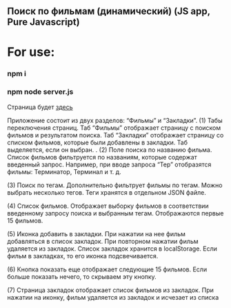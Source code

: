 ## Поиск по фильмам (динамический) (JS app, Pure Javascript)

# For use:
### npm i
### npm node server.js

Страница будет [здесь](127.0.0.1:8080)

Приложение состоит из двух разделов: “Фильмы” и “Закладки”.
(1) Табы переключения страниц. Таб “Фильмы” отображает страницу с поиском фильмов и результатом поиска. Таб “Закладки” отображает страницу со списком фильмов, которые были добавлены в закладки. Таб выделяется, если он выбран.
.
(2) Поле поиска по названию фильма. Список фильмов фильтруется по названиям, которые содержат введенный запрос. Например, при вводе запроса “Тер” отобразятся фильмы: Терминатор, Терминал и т. д.

(3) Поиск по тегам. Дополнительно фильтрует фильмы по тегам. Можно выбрать несколько тегов. Теги хранятся в отдельном JSON файле.

(4) Список фильмов. Отображает выборку фильмов в соответствии введенному запросу поиска и выбранным тегам. Отображаются первые 15 фильмов. 

(5) Иконка добавить в закладки. При нажатии на нее фильм добавляться в список закладок. При повторном нажатии фильм удаляется из закладок. Список закладок хранится в localStorage. Если фильм в закладках, то его иконка подсвечивается.

(6) Кнопка показать еще отображает следующие 15 фильмов. Если больше показать нечего, то скрываем эту кнопку.

(7) Страница закладок отображает список фильмов из закладок. При нажатии на иконку, фильм удаляется из закладок и исчезает из списка

